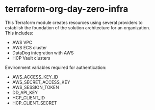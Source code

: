 # terraform-org-day-zero-infra

This Terraform module creates resources using several providers to establish
the foundation of the solution architecture for an organization. This includes:

- AWS VPC
- AWS ECS cluster
- DataDog integration with AWS
- HCP Vault clusters

Environment variables required for authentication:

- AWS_ACCESS_KEY_ID
- AWS_SECRET_ACCESS_KEY
- AWS_SESSION_TOKEN
- DD_API_KEY
- HCP_CLIENT_ID
- HCP_CLIENT_SECRET